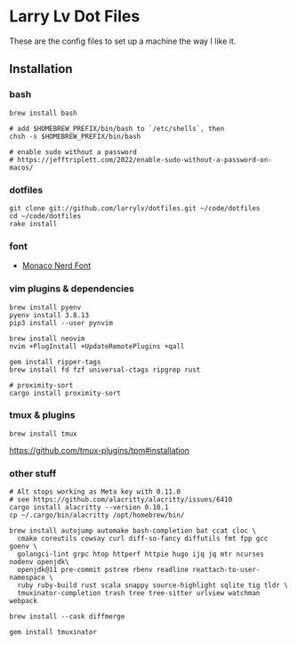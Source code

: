 # Larry Lv Dot Files

These are the config files to set up a machine the way I like it.

## Installation

### bash

```
brew install bash

# add $HOMEBREW_PREFIX/bin/bash to `/etc/shells`, then
chsh -s $HOMEBREW_PREFIX/bin/bash

# enable sudo without a password
# https://jefftriplett.com/2022/enable-sudo-without-a-password-on-macos/
```

### dotfiles

```
git clone git://github.com/larrylv/dotfiles.git ~/code/dotfiles
cd ~/code/dotfiles
rake install
```

### font

* [Monaco Nerd Font](https://github.com/larrylv/monaco-nerd-font/blob/main/Monaco%20Nerd%20Font%20Complete.otf)

### vim plugins & dependencies

```
brew install pyenv
pyenv install 3.8.13
pip3 install --user pynvim

brew install neovim
nvim +PlugInstall +UpdateRemotePlugins +qall

gem install ripper-tags
brew install fd fzf universal-ctags ripgrep rust

# proximity-sort
cargo install proximity-sort
```

### tmux & plugins

```
brew install tmux
```

https://github.com/tmux-plugins/tpm#installation

### other stuff

```
# Alt stops working as Meta key with 0.11.0
# see https://github.com/alacritty/alacritty/issues/6410
cargo install alacritty --version 0.10.1
cp ~/.cargo/bin/alacritty /opt/homebrew/bin/

brew install autojump automake bash-completion bat ccat cloc \
  cmake coreutils cowsay curl diff-so-fancy diffutils fmt fpp gcc goenv \
  golangci-lint grpc htop httperf httpie hugo ijq jq mtr ncurses nodenv openjdk\
  openjdk@11 pre-commit pstree rbenv readline reattach-to-user-namespace \
  ruby ruby-build rust scala snappy source-highlight sqlite tig tldr \
  tmuxinator-completion trash tree tree-sitter urlview watchman webpack

brew install --cask diffmerge

gem install tmuxinator
```
